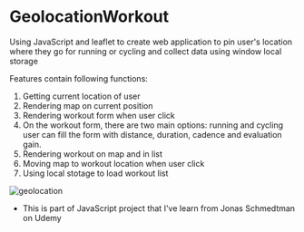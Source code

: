 # GeolocationWorkout
Using JavaScript  and leaflet to create web application to pin user's location where they go for running or cycling and collect data using window local storage

Features contain following functions:

1. Getting current location of user
2. Rendering map on current position
3. Rendering workout form when user click
4. On the workout form, there are two main options: running and cycling 
   user can fill the form with distance, duration, cadence and evaluation gain.
5. Rendering workout on map and in list
6. Moving map to workout location when user click
7. Using local stotage to load workout list

![geolocation](https://user-images.githubusercontent.com/74609915/130976359-2d7e030b-32b1-44fe-8566-bc62575d2572.PNG)



* This is part of JavaScript project that I've learn from Jonas Schmedtman on Udemy
